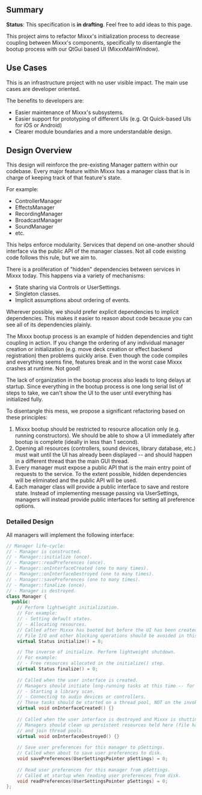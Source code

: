 ## Summary

**Status**: This specification is **in drafting**. Feel free to add
ideas to this page.

This project aims to refactor Mixxx's initialization process to decrease
coupling between Mixxx's components, specifically to disentangle the
bootup process with our QtGui based UI (MixxxMainWindow).

## Use Cases

This is an infrastructure project with no user visible impact. The main
use cases are developer oriented.

The benefits to developers are:

  - Easier maintenance of Mixxx's subsystems.
  - Easier support for prototyping of different UIs (e.g. Qt Quick-based
    UIs for iOS or Android)
  - Clearer module boundaries and a more understandable design.

## Design Overview

This design will reinforce the pre-existing Manager pattern within our
codebase. Every major feature within Mixxx has a manager class that is
in charge of keeping track of that feature's state.

For example:

  - ControllerManager
  - EffectsManager
  - RecordingManager
  - BroadcastManager
  - SoundManager
  - etc.

This helps enforce modularity. Services that depend on one-another
should interface via the public API of the manager classes. Not all code
existing code follows this rule, but we aim to.

There is a proliferation of "hidden" dependencies between services in
Mixxx today. This happens via a variety of mechanisms:

  - State sharing via Controls or UserSettings.
  - Singleton classes.
  - Implicit assumptions about ordering of events.

Wherever possible, we should prefer explicit dependencies to implicit
dependencies. This makes it easier to reason about code because you can
see all of its dependencies plainly.

The Mixxx bootup process is an example of hidden dependencies and tight
coupling in action. If you change the ordering of any individual manager
creation or initialization (e.g. move deck creation or effect backend
registration) then problems quickly arise. Even though the code compiles
and everything seems fine, features break and in the worst case Mixxx
crashes at runtime. Not good\!

The lack of organization in the bootup process also leads to long delays
at startup. Since everything in the bootup process is one long serial
list of steps to take, we can't show the UI to the user until everything
has initialized fully.

To disentangle this mess, we propose a significant refactoring based on
these principles:

1.  Mixxx bootup should be restricted to resource allocation only (e.g.
    running constructors). We should be able to show a UI immediately
    after bootup is complete (ideally in less than 1 second).
2.  Opening all resources (controllers, sound devices, library database,
    etc.) must wait until the UI has already been displayed -- and
    should happen in a different thread than the main GUI thread.
3.  Every manager must expose a public API that is the main entry point
    of requests to the service. To the extent possible, hidden
    dependencies will be eliminated and the public API will be used. 
4.  Each manager class will provide a public interface to save and
    restore state. Instead of implementing message passing via
    UserSettings, managers will instead provide public interfaces for
    setting all preference options. 

### Detailed Design

All managers will implement the following interface:

``` c++
// Manager life-cycle:
// - Manager is constructed.
// - Manager::initialize (once).
// - Manager::readPreferences (once).
// - Manager::onInterfaceCreated (one to many times).
// - Manager::onInterfaceDestroyed (one to many times).
// - Manager::savePreferences (one to many times).
// - Manager::finalize (once).
// - Manager is destroyed.
class Manager {
  public:
    // Perform lightweight initialization.
    // For example:
    // - Setting default states.
    // - Allocating resources. 
    // Called after Mixxx has booted but before the UI has been created. 
    // File I/O and other blocking operations should be avoided in this phase.
    virtual Status initialize() = 0;

    // The inverse of initialize. Perform lightweight shutdown.
    // For example:
    // - Free resources allocated in the initialize() step.
    virtual Status finalize() = 0;
    
    // Called when the user interface is created. 
    // Managers should initiate long-running tasks at this time -- for example:
    // - Starting a library scan.
    // - Connecting to audio devices or controllers.
    // These tasks should be started on a thread pool, NOT on the invoking thread.
    virtual void onInterfaceCreated() {}
    
    // Called when the user interface is destroyed and Mixxx is shutting down.
    // Managers should clean up persistent resources held here (file handles, devices, etc.) 
    // and join thread pools.
    virtual void onInterfaceDestroyed() {}
    
    // Save user preferences for this manager to pSettings.
    // Called when about to save user preferences to disk.
    void savePreferences(UserSettingsPointer pSettings) = 0;
    
    // Read user preferences for this manager from pSettings.
    // Called at startup when reading user preferences from disk.
    void readPreferences(UserSettingsPointer pSettings) = 0;
};
```
